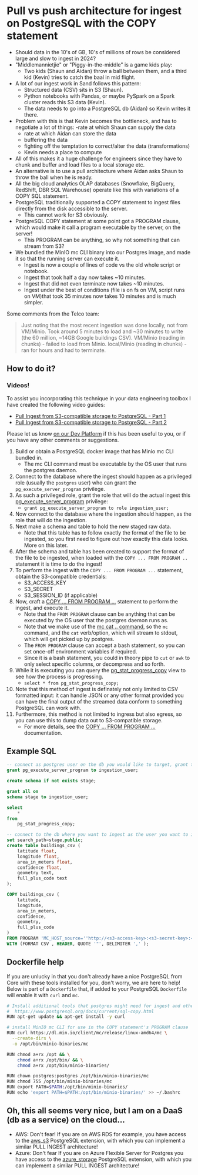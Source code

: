 # Pull vs push architecture for ingest on PostgreSQL with the COPY statement

* Should data in the 10's of GB, 10's of millions of rows be considered large and slow to ingest in 2024?
* "Middlemannietjie" or "Piggy-in-the-middle" is a game kids play:
	- Two kids (Shaun and Aidan) throw a ball between them, and a third kid (Kevin) tries to catch the baal in mid flight.
* A lot of our ingest work in Sand follows this pattern:
	- Structured data (CSV) sits in S3 (Shaun).
	- Python notebooks with Pandas, or maybe PySpark on a Spark cluster reads this S3 data (Kevin).
	- The data needs to go into a PostgreSQL db (Aidan) so Kevin writes it there.
* Problem with this is that Kevin becomes the bottleneck, and has to negotiate a lot of things:
	-rate at which Shaun can supply the data
	- rate at which Aidan can store the data
	- buffering the data
	- fighting off the temptation to correct/alter the data (transformations)
	- Kevin needs a place to compute
* All of this makes it a huge challenge for engineers since they have to chunk and buffer and load files to a local storage etc.
* An alternative is to use a pull architecture where Aidan asks Shaun to throw the ball when he is ready.
* All the big cloud analytics OLAP databases (Snowflake, BigQuery, RedShift, DBR SQL Warehouse) operate like this with variations of a COPY SQL statement.
* PostgreSQL traditionally supported a COPY statement to ingest files directly from the disk accessible to the server.
	- This cannot work for S3 obviously.
* PostgreSQL COPY statement at some point got a PROGRAM clause, which would make it call a program executable by the server, on the server!
	- This PROGRAM can be anything, so why not something that can stream from S3?
* We bundled the MinIO mc CLI binary into our Postgres image, and made it so that the running server can execute it.
	- Ingest is now a couple of lines of code vs the old whole script or notebook.
	- Ingest that took half a day now takes ~10 minutes.
	- Ingest that did not even terminate now takes ~10 minutes.
	- Ingest under the best of conditions (file is on fs on VM, script runs on VM)that took 35 minutes now takes 10 minutes and is much simpler.


Some comments from the Telco team:

> Just noting that the most recent ingestion was done locally, not from VM/Minio. Took around 5 minutes to load and ~30 minutes to write (the 60 million, ~14GB Google buildings CSV).
> VM/Minio (reading in chunks) - failed to load from Minio.
> local/Minio (reading in chunks) - ran for hours and had to terminate.

## How to do it?

### Videos!

To assist you incorporating this technique in your data engineering toolbox I have created the following video guides:

* [Pull Ingest from S3-compatible storage to PostgreSQL - Part 1](https://drive.google.com/open?id=1C1frYNCHAtEddNrwHC25W391H4mFl_5C&usp=drive_fs)
* [Pull Ingest from S3-compatible storage to PostgreSQL - Part 2](https://drive.google.com/open?id=1-2ZuT-1q1p8m63sSjn1vcWzbrK_6lzZE&usp=drive_fs)

Please let us know [on our Dev Platform](https://sites.google.com/sandtech.com/devportal/home) if this has been useful to you, or if you have any other comments or suggestions.

1. Build or obtain a PostgreSQL docker image that has Minio mc CLI bundled in.
	- The mc CLI command must be executable by the OS user that runs the postgres daemon.
1. Connect to the database where the ingest should happen as a privileged role (usually the `postgres` user) who can grant the `pg_execute_server_program` privilege.
1. As such a privileged role, grant the role that will do the actual ingest this [pg_execute_server_program](https://www.postgresql.org/docs/current/predefined-roles.html) privilege:
	- `grant pg_execute_server_program to role ingestion_user;`
1. Now connect to the database where the ingestion should happen, as the role that will do the ingestion.
1. Next make a schema and table to hold the new staged raw data.
	- Note that this table has to follow exactly the format of the file to be ingested, so you first need to figure out how exactly this data looks. More on this later.
1. After the schema and table has been created to support the format of the file to be ingested, when loaded with the `COPY ... FROM PROGRAM ..` statement it is time to do the ingest!
1. To perform the ingest with the `COPY ... FROM PROGRAM ...` statement, obtain the S3-compatible credentials:
	- S3_ACCESS_KEY
	- S3_SECRET
	- S3_SESSION_ID (if applicable)
1. Now, craft a [COPY ... FROM PROGRAM ...](https://www.postgresql.org/docs/current/sql-copy.html) statement to perform the ingest, and execute it.
	- Note that the `FROM PROGRAM` clause can be anything that can be executed by the OS user that the postgres daemon runs as.
	- Note that we make use of the [mc cat .. command](https://min.io/docs/minio/linux/reference/minio-mc/mc-cat.html), so the `mc` command, and the `cat` verb/option, which will stream to stdout, which will get picked up by postgres.
	- The `FROM PROGRAM` clause can accept a bash statement, so you can set once-off environment variables if required.
	- Since it is a bash statement, you could in theory pipe to `cut` or `awk` to only select specific columns, or decompress and so forth.
1. While it is executing you can query the [pg_stat_progress_copy](https://pgpedia.info/p/pg_stat_progress_copy.html) view to see how the process is progressing.
	- `select * from pg_stat_progress_copy;`
1. Note that this method of ingest is definately not only limited to  CSV formatted input: it can handle JSON or any other format provided you can have the final output of the streamed data conform to something PostgreSQL can work with.
1. Furthermore, this method is not limited to ingress but also egress, so you can use this to dump data out to S3-compatible storage.
	- For more details, see the [COPY ... FROM PROGRAM ...](https://www.postgresql.org/docs/current/sql-copy.html) documentation.

## Example SQL

```sql
-- connect as postgres user on the db you would like to target, grant the role 
grant pg_execute_server_program to ingestion_user;

create schema if not exists stage;

grant all on
schema stage to ingestion_user;

select
	*
from
	pg_stat_progress_copy;

-- connect to the db where you want to ingest as the user you want to ingest as
set search_path=stage,public;
create table buildings_csv (
	latitude float,
	longitude float,
	area_in_meters float,
	confidence float,
	geometry text,
	full_plus_code text
);

COPY buildings_csv (
	latitude,
	longitude,
	area_in_meters,
	confidence,
	geometry,
	full_plus_code
)
FROM PROGRAM 'MC_HOST_source=''http://<s3-access-key>:<s3-secret-key>:<s3-session-id-optional>@10.4.13.4:9000'' /opt/bin/minio-binaries/mc cat source/eai-telco-mtn-poc-eu-west-1-dev-s3-data/raw_data/Indonesia/google_buildings/2e7_buildings.csv'
WITH (FORMAT CSV , HEADER, QUOTE '"', DELIMITER ',' );
```

## Dockerfile help

If you are unlucky in that  you don't already have a nice PostgreSQL from Core with these tools installed for you, don't worry, we are here to help!
Below is part of a `Dockerfile` that, if added to your PostgreSQL `Dockerfile` will enable it with `curl` and `mc`.

```bash
# Install additional tools that postgres might need for ingest and other tasks, in particular curl and mc, to achieve the COPY .. PROGRAM style inges
#  https://www.postgresql.org/docs/current/sql-copy.html
RUN apt-get update && apt-get install -y curl

# install MinIO mc CLI for use in the COPY statement's PROGRAM clause
RUN curl https://dl.min.io/client/mc/release/linux-amd64/mc \
  --create-dirs \
  -o /opt/bin/minio-binaries/mc

RUN chmod a+rx /opt && \
    chmod a+rx /opt/bin/ && \
    chmod a+rx /opt/bin/minio-binaries/ 

RUN chown postgres:postgres /opt/bin/minio-binaries/mc
RUN chmod 755 /opt/bin/minio-binaries/mc
RUN export PATH=$PATH:/opt/bin/minio-binaries/
RUN echo 'export PATH=$PATH:/opt/bin/minio-binaries/' >> ~/.bashrc
```


## Oh, this all seems very nice, but I am on a DaaS (db as a service) on the cloud...

* AWS: Don't fear! If you are on AWS RDS for example, you have access to the [aws_s3](https://docs.aws.amazon.com/AmazonRDS/latest/UserGuide/USER_PostgreSQL.S3Import.html) PostgreSQL extension, with which you can implement a similar PULL INGEST architecture!
* Azure: Don't fear If you are on Azure Flexible Server for Postgres you have access to the [azure_storage](https://learn.microsoft.com/en-us/azure/postgresql/flexible-server/concepts-storage-extension) PostgreSQL extension, with which you can implement a similar PULL INGEST architecture!
